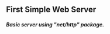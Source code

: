 <html>

<body>
<h2> First Simple Web Server</h2>
<h5>Basic server using "net/http" package.</h5>

</body>

</html>
